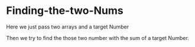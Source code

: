 # Finding-the-two-Nums

Here we just pass two arrays and a target Number

Then we try to find the those two number with the sum of a target Number.
